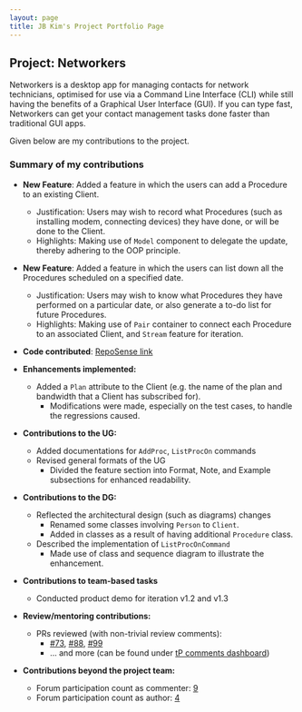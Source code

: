 ```yaml
---
layout: page
title: JB Kim's Project Portfolio Page
---
```


## Project: Networkers

Networkers is a desktop app for managing contacts for network technicians, optimised for use via a Command Line Interface (CLI) while still having the benefits of a Graphical User Interface (GUI). If you can type fast, Networkers can get your contact management tasks done faster than traditional GUI apps.

Given below are my contributions to the project.

### Summary of my contributions

- **New Feature**: Added a feature in which the users can add a Procedure to an existing Client.
  - Justification: Users may wish to record what Procedures (such as installing modem, connecting devices) they have done, or will be done to the Client.
  - Highlights: Making use of `Model` component to delegate the update, thereby adhering to the OOP principle.

- **New Feature**: Added a feature in which the users can list down all the Procedures scheduled on a specified date.
  - Justification: Users may wish to know what Procedures they have performed on a particular date, or also generate a to-do list for future Procedures.
  - Highlights: Making use of `Pair` container to connect each Procedure to an associated Client, and `Stream` feature for iteration.

- **Code contributed**: [RepoSense link](https://nus-cs2103-ay2122s2.github.io/tp-dashboard/?search=jbkim1999&sort=groupTitle&sortWithin=title&timeframe=commit&mergegroup=&groupSelect=groupByRepos&breakdown=true&checkedFileTypes=docs~functional-code~test-code~other&tabOpen=true&tabType=zoom&zA=jbkim1999&zR=AY2122S2-CS2103T-W13-1%2Ftp%5Bmaster%5D&zACS=237.07692307692307&zS=2022-02-18&zFS=jbkim1999&zU=2022-04-07&zMG=false&zFTF=commit&zFGS=groupByRepos&zFR=false&zFT=docs~functional-code~test-code&since=2022-02-18)

- **Enhancements implemented:**
  - Added a `Plan` attribute to the Client (e.g. the name of the plan and bandwidth that a Client has subscribed for).
    - Modifications were made, especially on the test cases, to handle the regressions caused.

- **Contributions to the UG:**
  - Added documentations for `AddProc`, `ListProcOn` commands
  - Revised general formats of the UG
    - Divided the feature section into Format, Note, and Example subsections for enhanced readability.

- **Contributions to the DG:**
  - Reflected the architectural design (such as diagrams) changes
    - Renamed some classes involving `Person` to `Client`.
    - Added in classes as a result of having additional `Procedure` class.
  - Described the implementation of `ListProcOnCommand`
    - Made use of class and sequence diagram to illustrate the enhancement.

- **Contributions to team-based tasks**
  - Conducted product demo for iteration v1.2 and v1.3

- **Review/mentoring contributions:**
  - PRs reviewed (with non-trivial review comments): 
    - [#73](https://github.com/AY2122S2-CS2103T-W13-1/tp/pull/73), [#88](https://github.com/AY2122S2-CS2103T-W13-1/tp/pull/88), [#99](https://github.com/AY2122S2-CS2103T-W13-1/tp/pull/99)
    - ... and more (can be found under [tP comments dashboard](https://nus-cs2103-ay2122s2.github.io/dashboards/contents/tp-comments.html))

- **Contributions beyond the project team:**
  - Forum participation count as commenter: [9](https://github.com/nus-cs2103-AY2122S2/forum/issues?q=commenter%3Ajbkim1999)
  - Forum participation count as author: [4](https://github.com/nus-cs2103-AY2122S2/forum/issues?q=author%3Ajbkim1999)
